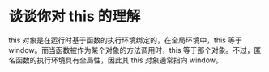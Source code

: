 # 谈谈你对 this 的理解

this 对象是在运行时基于函数的执行环境绑定的，在全局环境中，this 等于 window。而当函数被作为某个对象的方法调用时，this 等于那个对象。不过，匿名函数的执行环境具有全局性，因此其 this 对象通常指向 window。
